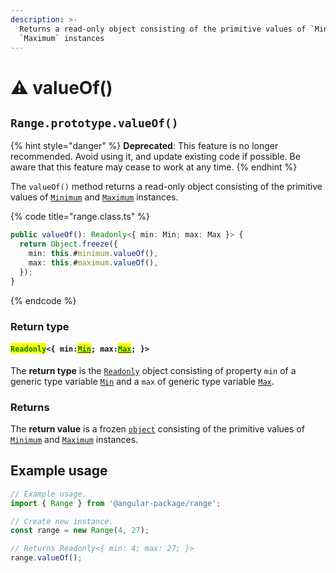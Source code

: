 ```yaml
---
description: >-
  Returns a read-only object consisting of the primitive values of `Minimum` and
  `Maximum` instances
---
```


# ⚠ valueOf()

## `Range.prototype.valueOf()`

{% hint style="danger" %}
**Deprecated**: This feature is no longer recommended. Avoid using it, and update existing code if possible. Be aware that this feature may cease to work at any time.
{% endhint %}

The `valueOf()` method returns a read-only object consisting of the primitive values of [`Minimum`](broken-reference) and [`Maximum`](broken-reference) instances.

{% code title="range.class.ts" %}
```typescript
public valueOf(): Readonly<{ min: Min; max: Max }> {
  return Object.freeze({
    min: this.#minimum.valueOf(),
    max: this.#maximum.valueOf(),
  });
}
```
{% endcode %}

### Return type

#### <mark style="color:green;">`Readonly`</mark>`<{ min:`[<mark style="color:green;">`Min`</mark>](../r-generic-type-variables.md#minextendsnumber)`; max:`[<mark style="color:green;">`Max`</mark>](../r-generic-type-variables.md#maxextendsnumber)`; }>`

The **return type** is the [`Readonly`](https://www.typescriptlang.org/docs/handbook/utility-types.html#readonlytype) object consisting of property `min` of a generic type variable [`Min`](../r-generic-type-variables.md#minextendsnumber) and a `max` of generic type variable [`Max`](../r-generic-type-variables.md#maxextendsnumber).

### Returns

The **return value** is a frozen [`object`](https://developer.mozilla.org/en-US/docs/Web/JavaScript/Reference/Global\_Objects/Object) consisting of the primitive values of [`Minimum`](broken-reference) and [`Maximum`](broken-reference) instances.&#x20;

## Example usage

```typescript
// Example usage.
import { Range } from '@angular-package/range';

// Create new instance.
const range = new Range(4, 27);

// Returns Readonly<{ min: 4; max: 27; }>
range.valueOf();
```
